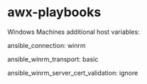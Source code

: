 # awx-playbooks

Windows Machines additional host variables:

ansible_connection: winrm

ansible_winrm_transport: basic

ansible_winrm_server_cert_validation: ignore
